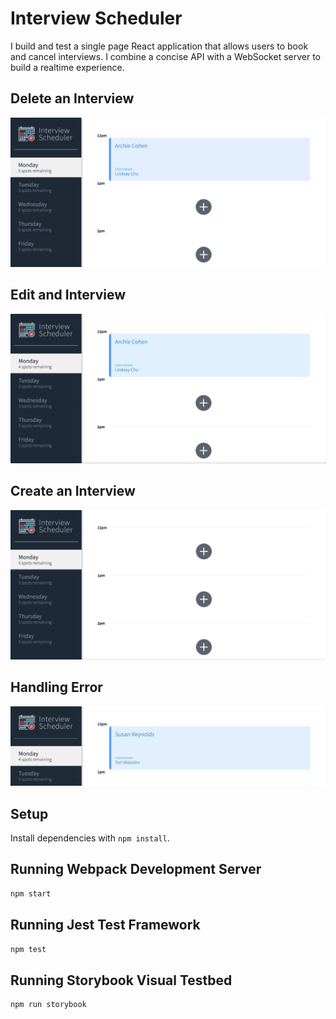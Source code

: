 # Interview Scheduler
 I build and test a single page React application that allows users to book and cancel interviews. I combine a concise API with a WebSocket server to build a realtime experience.
 ## Delete an Interview
![Alt text](public/images/delete1.gif)

## Edit and Interview
![Alt text](public/images/edit.gif)

## Create an Interview
![Alt text](public/images/create.gif)

## Handling Error
![Alt text](public/images/error-delete.gif)


## Setup

Install dependencies with `npm install`.

## Running Webpack Development Server

```sh
npm start
```

## Running Jest Test Framework

```sh
npm test
```

## Running Storybook Visual Testbed

```sh
npm run storybook
```
